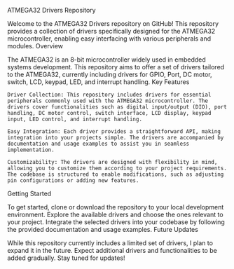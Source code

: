 
ATMEGA32 Drivers Repository 

Welcome to the ATMEGA32 Drivers repository on GitHub! This repository provides a collection of drivers specifically designed for the ATMEGA32 microcontroller, enabling easy interfacing with various peripherals and modules.
Overview

The ATMEGA32 is an 8-bit microcontroller widely used in embedded systems development. This repository aims to offer a set of drivers tailored to the ATMEGA32, currently including drivers for GPIO, Port, DC motor, switch, LCD, keypad, LED, and interrupt handling.
Key Features

    Driver Collection: This repository includes drivers for essential peripherals commonly used with the ATMEGA32 microcontroller. The drivers cover functionalities such as digital input/output (DIO), port handling, DC motor control, switch interface, LCD display, keypad input, LED control, and interrupt handling.

    Easy Integration: Each driver provides a straightforward API, making integration into your projects simple. The drivers are accompanied by documentation and usage examples to assist you in seamless implementation.

    Customizability: The drivers are designed with flexibility in mind, allowing you to customize them according to your project requirements. The codebase is structured to enable modifications, such as adjusting pin configurations or adding new features.

Getting Started

To get started, clone or download the repository to your local development environment. Explore the available drivers and choose the ones relevant to your project. Integrate the selected drivers into your codebase by following the provided documentation and usage examples.
Future Updates

While this repository currently includes a limited set of drivers, I plan to expand it in the future. Expect additional drivers and functionalities to be added gradually. Stay tuned for updates!
